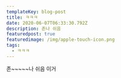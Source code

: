 ```yaml
---
templateKey: blog-post
title: ㅋㅋㅋ
date: 2020-06-07T06:33:30.792Z
description: 존나 쉬음
featuredpost: true
featuredimage: /img/apple-touch-icon.png
tags:
  - ㅋㅋㅋ
---
```

존\~\~\~\~~나 쉬음 이거